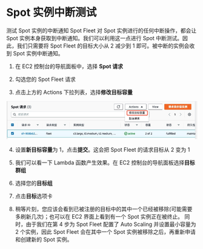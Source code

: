 # Spot 实例中断测试

测试 Spot 实例的中断通知
Spot Fleet 对 Spot 实例进行的任何中断操作，都会让 Spot 实例本身获取到中断通知。我们可以利用这一点进行 Spot 中断测试。因此，我们只需要将 Spot Fleet 的目标大小从 2 减少到 1 即可。被中断的实例会收到 Spot 实例中断通知。

1.	在 EC2 控制台的导航面板中，选择 **Spot 请求**

2.	勾选您的 Spot Fleet 请求

3.	点击上方的 Actions 下拉列表，选择**修改目标容量**

![](../image/ec2-spot/spChgCap.jpeg)

4.	设置**新目标容量**为 1，点击**提交**。这会把 Spot Fleet 的请求目标从 2 变为 1

5.	我们可以看一下 Lambda 函数产生效果。在 EC2 控制台的导航面板选择**目标群组**

6.	选择您的**目标组**

7.	点击**目标**选项卡

8.	稍等片刻，您应该会看到已被注册的目标中的其中一个已经被移除(可能需要多刷新几次)；也可以在 EC2 界面上看到有一个 Spot 实例正在被终止。
同时，由于我们在第 4 步为 Spot Fleet 配置了 Auto Scaling 并设置最小容量为 2 个实例，因此 Spot Fleet 会在其中一个 Spot 实例被移除之后，再重新申请和创建新的 Spot 实例。

<!--### **配置SNS topic**
如果时间允许，可以去配置SNS topic给您发送邮件通知. 这个SNS topic之前已经被CloudFormation创建好了， 他也是Spot实例中断事件所触发的CloudWatch Event的目标之一。-->
